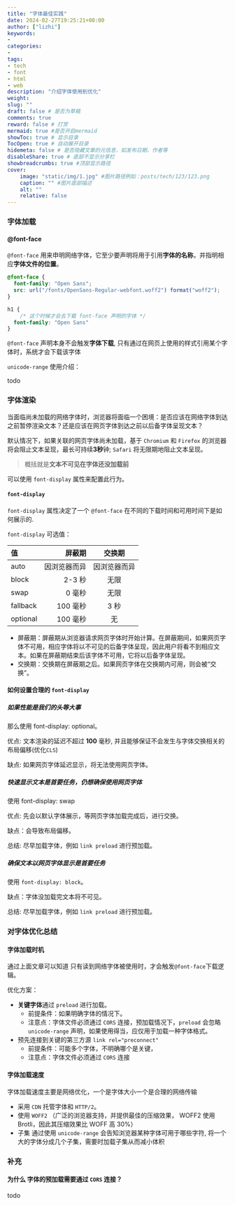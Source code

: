 ```yaml
---
title: "字体最佳实践"
date: 2024-02-27T19:25:21+08:00
author: ["lizhi"]
keywords: 
- 
categories: 
- 
tags: 
- tech
- font
- html
- web
description: "介绍字体使用到优化"
weight:
slug: ""
draft: false # 是否为草稿
comments: true
reward: false # 打赏
mermaid: true #是否开启mermaid
showToc: true # 显示目录
TocOpen: true # 自动展开目录
hidemeta: false # 是否隐藏文章的元信息，如发布日期、作者等
disableShare: true # 底部不显示分享栏
showbreadcrumbs: true #顶部显示路径
cover:
    image: "static/img/1.jpg" #图片路径例如：posts/tech/123/123.png
    caption: "" #图片底部描述
    alt: ""
    relative: false
---
```


### 字体加载

#### @font-face

`@font-face` 用来申明网络字体，它至少要声明将用于引用**字体的名称**，并指明相应**字体文件的位置**。

```css
@font-face {
  font-family: "Open Sans";
  src: url("/fonts/OpenSans-Regular-webfont.woff2") format("woff2");
}

h1 {
    /* 这个时候才会去下载 font-face 声明的字体 */
  font-family: "Open Sans" 
}
```

`@font-face` 声明本身不会触发**字体下载**, 只有通过在网页上使用的样式引用某个字体时，系统才会下载该字体


`unicode-range` 使用介绍：

todo


### 字体渲染

当面临尚未加载的网络字体时，浏览器将面临一个困境：是否应该在网络字体到达之前暂停渲染文本？还是应该在网页字体到达之前以后备字体呈现文本？

默认情况下，如果关联的网页字体尚未加载，基于 `Chromium` 和 `Firefox` 的浏览器将会阻止文本呈现，最长可持续**3秒**钟; `Safari` 将无限期地阻止文本呈现。

> 概括就是**文本不可见在字体还没加载前**

可以使用 `font-display` 属性来配置此行为。

#### `font-display`

`font-display` 属性决定了一个 `@font-face` 在不同的下载时间和可用时间下是如何展示的.

`font-display` 可选值：

 | 值    | 屏蔽期 | 交换期 |
 | :-----| ----: | :----: |
 | auto  | 因浏览器而异 | 因浏览器而异 |
 | block | 2-3 秒	 | 无限 |
 | swap | 0 毫秒	 | 无限  |
 | fallback | 100 毫秒	 | 3 秒  |
 | optional | 100 毫秒	 | 无  |

- 屏蔽期：屏蔽期从浏览器请求网页字体时开始计算。在屏蔽期间，如果网页字体不可用，相应字体将以不可见的后备字体呈现，因此用户将看不到相应文本。如果在屏蔽期结束后该字体不可用，它将以后备字体呈现。
- 交换期：交换期在屏蔽期之后。如果网页字体在交换期内可用，则会被“交换”。

#### 如何设置合理的 `font-display` 

##### 如果性能是我们的头等大事

那么使用 font-display: optional。

优点: 文本渲染的延迟不超过 **100** 毫秒, 并且能够保证不会发生与字体交换相关的布局偏移(优化`CLS`)

缺点: 如果网页字体延迟显示，将无法使用网页字体。

##### 快速显示文本是首要任务，仍想确保使用网页字体

使用 font-display: swap

优点: 先会以默认字体展示，等网页字体加载完成后，进行交换。

缺点：会导致布局偏移。

总结: 尽早加载字体，例如 `link preload` 进行预加载。


##### 确保文本以网页字体显示是首要任务

使用 `font-display: block`。

缺点：字体没加载完文本将不可见。

总结: 尽早加载字体，例如 `link preload` 进行预加载。


### 对字体优化总结

#### 字体加载时机

通过上面文章可以知道 只有读到网络字体被使用时，才会触发`@font-face`下载逻辑。

优化方案：

- **关键字体**通过 `preload` 进行加载。
  - 前提条件：如果明确字体的情况下。
  - 注意点：字体文件必须通过 `CORS` 连接，预加载情况下，`preload` 会忽略 `unicode-range` 声明，如果使用得当，应仅用于加载一种字体格式。
- 预先连接到关键的第三方源 `link rel="preconnect"`
  - 前提条件：可能多个字体，不明确哪个是关键，
  - 注意点：字体文件必须通过 `CORS` 连接

#### 字体加载速度

字体加载速度主要是网络优化，一个是字体大小一个是合理的网络传输

- 采用 `CDN` 托管字体和 `HTTP/2`。
- 使用 `WOFF2` （广泛的浏览器支持，并提供最佳的压缩效果， WOFF2 使用 Brotli，因此其压缩效果比 WOFF 高 30%）
- 子集 通过使用 `unicode-range` 会告知浏览器某种字体可用于哪些字符, 将一个大的字体分成几个子集，需要时加载子集从而减小体积


### 补充

#### 为什么 字体的预加载需要通过 `CORS` 连接？

todo




